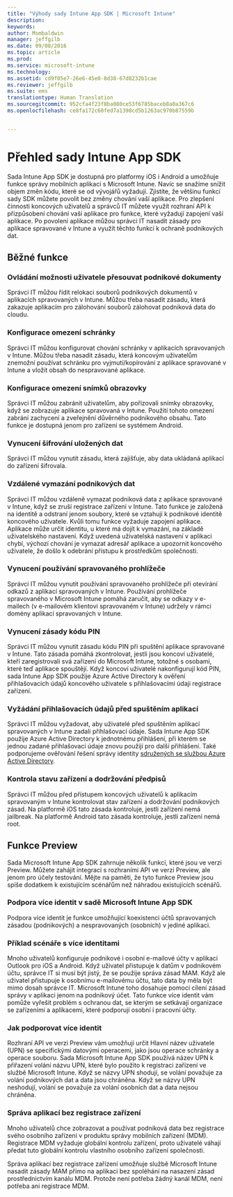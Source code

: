 ```yaml
---
title: "Výhody sady Intune App SDK | Microsoft Intune"
description: 
keywords: 
author: Msmbaldwin
manager: jeffgilb
ms.date: 09/08/2016
ms.topic: article
ms.prod: 
ms.service: microsoft-intune
ms.technology: 
ms.assetid: cd9f05e7-26e6-45e0-8d38-67d8232b1cae
ms.reviewer: jeffgilb
ms.suite: ems
translationtype: Human Translation
ms.sourcegitcommit: 952cfa4f23f8ba080ce53f6785baceb8a0a367c6
ms.openlocfilehash: ce8fa172c68fed7a1398cd5b1263ac970b87559b


---
```


# Přehled sady Intune App SDK
Sada Intune App SDK je dostupná pro platformy iOS i Android a umožňuje funkce správy mobilních aplikací s Microsoft Intune. Navíc se snažíme snížit objem změn kódu, které se od vývojářů vyžadují. Zjistíte, že většinu funkcí sady SDK můžete povolit bez změny chování vaší aplikace.  Pro zlepšení činnosti koncových uživatelů a správců IT můžete využít rozhraní API k přizpůsobení chování vaší aplikace pro funkce, které vyžadují zapojení vaší aplikace. Po povolení aplikace můžou správci IT nasadit zásady pro aplikace spravované v Intune a využít těchto funkcí k ochraně podnikových dat.

## Běžné funkce

### Ovládání možnosti uživatele přesouvat podnikové dokumenty
Správci IT můžou řídit relokaci souborů podnikových dokumentů v aplikacích spravovaných v Intune. Můžou třeba nasadit zásadu, která zakazuje aplikacím pro zálohování souborů zálohovat podniková data do cloudu.

### Konfigurace omezení schránky
Správci IT můžou konfigurovat chování schránky v aplikacích spravovaných v Intune. Můžou třeba nasadit zásadu, která koncovým uživatelům znemožní používat schránku pro vyjmutí/kopírování z aplikace spravované v Intune a vložit obsah do nespravované aplikace.

### Konfigurace omezení snímků obrazovky
Správci IT můžou zabránit uživatelům, aby pořizovali snímky obrazovky, když se zobrazuje aplikace spravovaná v Intune. Použití tohoto omezení zabrání zachycení a zveřejnění důvěrného podnikového obsahu. Tato funkce je dostupná jenom pro zařízení se systémem Android.

### Vynucení šifrování uložených dat
Správci IT můžou vynutit zásadu, která zajišťuje, aby data ukládaná aplikací do zařízení šifrovala.

### Vzdálené vymazání podnikových dat
Správci IT můžou vzdáleně vymazat podniková data z aplikace spravované v Intune, když se zruší registrace zařízení v Intune. Tato funkce je založená na identitě a odstraní jenom soubory, které se vztahují k podnikové identitě koncového uživatele. Kvůli tomu funkce vyžaduje zapojení aplikace. Aplikace může určit identitu, u které má dojít k vymazání, na základě uživatelského nastavení. Když uvedená uživatelská nastavení v aplikaci chybí, výchozí chování je vymazat adresář aplikace a upozornit koncového uživatele, že došlo k odebrání přístupu k prostředkům společnosti.

### Vynucení používání spravovaného prohlížeče
Správci IT můžou vynutit používání spravovaného prohlížeče při otevírání odkazů z aplikací spravovaných v Intune. Používání prohlížeče spravovaného v Microsoft Intune pomáhá zaručit, aby se odkazy v e-mailech (v e-mailovém klientovi spravovaném v Intune)  udržely v rámci domény aplikací spravovaných v Intune.

### Vynucení zásady kódu PIN
Správci IT můžou vynutit zásadu kódu PIN při spuštění aplikace spravované v Intune. Tato zásada pomáhá zkontrolovat, jestli jsou koncoví uživatelé, kteří zaregistrovali svá zařízení do Microsoft Intune, totožné s osobami, které teď aplikace spouštějí. Když koncoví uživatelé nakonfigurují kód PIN, sada Intune App SDK použije Azure Active Directory k ověření přihlašovacích údajů koncového uživatele s přihlašovacími údaji registrace zařízení.

### Vyžádání přihlašovacích údajů před spuštěním aplikací
Správci IT můžou vyžadovat, aby uživatelé před spuštěním aplikací spravovaných v Intune zadali přihlašovací údaje. Sada Intune App SDK použije Azure Active Directory k jednotnému přihlášení, při kterém se jednou zadané přihlašovací údaje znovu použijí pro další přihlášení. Také podporujeme ověřování řešení správy identity [sdružených se službou Azure Active Directory](https://msdn.microsoft.com/library/azure/jj679342.aspx).

### Kontrola stavu zařízení a dodržování předpisů
Správci IT můžou před přístupem koncových uživatelů k aplikacím spravovaným v Intune kontrolovat stav zařízení a dodržování podnikových zásad. Na platformě iOS tato zásada kontroluje, jestli zařízení nemá jailbreak. Na platformě Android tato zásada kontroluje, jestli zařízení nemá root.

## Funkce Preview
Sada Microsoft Intune App SDK zahrnuje několik funkcí, které jsou ve verzi Preview. Můžete zahájit integraci s rozhraními API ve verzi Preview, ale jenom pro účely testování. Mějte na paměti, že tyto funkce Preview jsou spíše dodatkem k existujícím scénářům než náhradou existujících scénářů.

### Podpora více identit v sadě Microsoft Intune App SDK
Podpora více identit je funkce umožňující koexistenci účtů spravovaných zásadou (podnikových) a nespravovaných (osobních) v jediné aplikaci.

### Příklad scénáře s více identitami
Mnoho uživatelů konfiguruje podnikové i osobní e-mailové účty v aplikaci Outlook pro iOS a Android. Když uživatel přistupuje k datům v podnikovém účtu, správce IT si musí být jistý, že se použije správa zásad MAM. Když ale uživatel přistupuje k osobnímu e-mailovému účtu, tato data by měla být mimo dosah správce IT. Microsoft Intune toho dosahuje pomocí cílení zásad správy v aplikaci jenom na podnikový účet. Tato funkce více identit vám pomůže vyřešit problém s ochranou dat, se kterým se setkávají organizace se zařízeními a aplikacemi, které podporují osobní i pracovní účty.

### Jak podporovat více identit
Rozhraní API ve verzi Preview vám umožňují určit Hlavní název uživatele (UPN) se specifickými datovými operacemi, jako jsou operace schránky a operace souboru. Sada Microsoft Intune App SDK používá název UPN k přiřazení volání názvu UPN, které bylo použito k registraci zařízení ve službě Microsoft Intune. Když se názvy UPN shodují, se volání považuje za volání podnikových dat a data jsou chráněna. Když se názvy UPN neshodují, volání se považuje za volání osobních dat a data nejsou chráněna.

### Správa aplikací bez registrace zařízení
Mnoho uživatelů chce zobrazovat a používat podniková data bez registrace svého osobního zařízení v produktu správy mobilních zařízení (MDM). Registrace MDM vyžaduje globální kontrolu zařízení, proto uživatelé váhají předat tuto globální kontrolu vlastního osobního zařízení společnosti.

Správa aplikací bez registrace zařízení umožňuje službě Microsoft Intune nasadit zásady MAM přímo na aplikaci bez spoléhání na nasazení zásad prostřednictvím kanálu MDM. Protože není potřeba žádný kanál MDM, není potřeba ani registrace MDM.




<!--HONumber=Sep16_HO2-->


